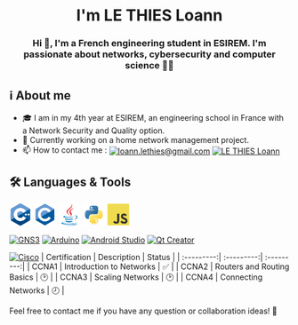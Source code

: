 <h1 align="center">
  I'm LE THIES Loann
</h1>

<h3 align="center">
  Hi 👋, I'm a French engineering student in ESIREM. I'm passionate about networks, cybersecurity and computer science 🧑‍💻
</h3>

## ℹ️ About me 
- 🎓 I am in my 4th year at ESIREM, an engineering school in France with a Network Security and Quality option.
- 🔭 Currently working on a home network management project.
- 📫 How to contact me : <a href="mailto:loann.lethies@gmail.com"><img align="center" src="https://upload.wikimedia.org/wikipedia/commons/7/7e/Gmail_icon_%282020%29.svg" alt="loann.lethies@gmail.com" height="30" width="30" /></a> <a href="https://www.linkedin.com/in/loann-le-thies-14b65424a/"><img img align="center" src="https://upload.wikimedia.org/wikipedia/commons/c/ca/LinkedIn_logo_initials.png" alt="LE THIES Loann" height="30" width="30"></a>


## 🛠️ Languages & Tools

<p align="left">
  <a href="https://www.w3schools.com/cpp/" target="_blank" rel="noreferrer"><img src="https://raw.githubusercontent.com/devicons/devicon/master/icons/cplusplus/cplusplus-original.svg" alt="C++" width="40" height="40"/></a>
  <a href="https://www.w3schools.com/cpp/" target="_blank" rel="noreferrer"><img src="https://raw.githubusercontent.com/devicons/devicon/master/icons/c/c-original.svg" alt="C" width="40" height="40"/></a>
  <a href="https://www.w3schools.com/java/" target="_blank" rel="noreferrer"><img src="https://raw.githubusercontent.com/devicons/devicon/master/icons/java/java-original.svg" alt="Java" width="40" height="40"/></a>
  <a href="https://www.python.org/" target="_blank" rel="noreferrer"><img src="https://raw.githubusercontent.com/devicons/devicon/master/icons/python/python-original.svg" alt="Python" width="40" height="40"/></a>
  <a href="https://www.javascript.com/" target="_blank" rel="noreferrer"><img src="https://raw.githubusercontent.com/devicons/devicon/master/icons/javascript/javascript-original.svg" alt="JavaScript" width="40" height="40"/></a> 
</p>
  
<p align="left">
  <a href="https://www.gns3.com/" target="_blank" rel="noreferrer"><img src="https://www.gns3.com/assets/custom/gns3/images/logo-colour.png" alt="GNS3" width="40" height="40"/></a>
  <a href="https://www.arduino.cc/" target="_blank" rel="noreferrer"><img src="https://www.vectorlogo.zone/logos/arduino/arduino-icon.svg" alt="Arduino" width="40" height="40"/></a>
  <a href="https://developer.android.com/studio" target="_blank" rel="noreferrer"><img src="https://upload.wikimedia.org/wikipedia/commons/9/95/Android_Studio_Icon_3.6.svg" alt="Android Studio" width="40" height="40"/></a>
  <a href="https://www.qt.io/product/development-tools" target="_blank" rel="noreferrer"><img src="https://upload.wikimedia.org/wikipedia/commons/0/0b/Qt_logo_2016.svg" alt="Qt Creator" width="40" height="40"/></a>
</p> 
  
<a href="https://www.cisco.com/" target="_blank" rel="noreferrer"><img src="https://upload.wikimedia.org/wikipedia/commons/0/08/Cisco_logo_blue_2016.svg" alt="Cisco" width="60" height="40"/></a>
  | Certification | Description | Status |
  | :---------:| :---------:| :---------:|
  | CCNA1 | Introduction to Networks | ✅ |
  | CCNA2 | Routers and Routing Basics | 🕑 |
  | CCNA3 | Scaling Networks | 🕑 |
  | CCNA4 | Connecting Networks | 🕗 |


Feel free to contact me if you have any question or collaboration ideas! 🤝
